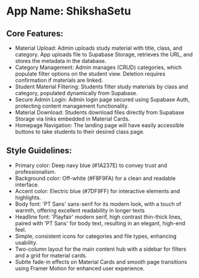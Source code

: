 # **App Name**: ShikshaSetu

## Core Features:

- Material Upload: Admin uploads study material with title, class, and category. App uploads file to Supabase Storage, retrieves the URL, and stores the metadata in the database.
- Category Management: Admin manages (CRUD) categories, which populate filter options on the student view.  Deletion requires confirmation if materials are linked.
- Student Material Filtering: Students filter study materials by class and category, populated dynamically from Supabase.
- Secure Admin Login: Admin login page secured using Supabase Auth, protecting content management functionality.
- Material Download: Students download files directly from Supabase Storage via links embedded in Material Cards.
- Homepage Navigation: The landing page will have easily accessible buttons to take students to their desired class page.

## Style Guidelines:

- Primary color: Deep navy blue (#1A237E) to convey trust and professionalism.
- Background color: Off-white (#F8F9FA) for a clean and readable interface.
- Accent color: Electric blue (#7DF9FF) for interactive elements and highlights.
- Body font: 'PT Sans' sans-serif for its modern look, with a touch of warmth, offering excellent readability in longer texts
- Headline font: 'Playfair' modern serif, high contrast thin-thick lines, paired with 'PT Sans' for body text, resulting in an elegant, high-end feel. 
- Simple, consistent icons for categories and file types, enhancing usability.
- Two-column layout for the main content hub with a sidebar for filters and a grid for material cards.
- Subtle fade-in effects on Material Cards and smooth page transitions using Framer Motion for enhanced user experience.